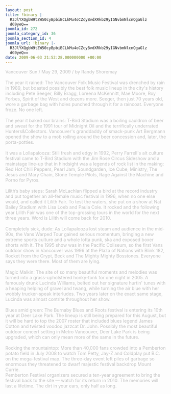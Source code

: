 ```yaml
---
layout: post
title: !binary |-
  R3JlYXQgbW9tZW50cyBpbiBCLkMu4oCZcyBvdXRkb29yIGNvbmNlcnQgaGlz
  dG9yeQ==
joomla_id: 272
joomla_category_id: 36
joomla_section_id: 4
joomla_url: !binary |-
  R3JlYXQgbW9tZW50cyBpbiBCLkMu4oCZcyBvdXRkb29yIGNvbmNlcnQgaGlz
  dG9yeQ==
date: 2009-06-03 21:52:28.000000000 +00:00
---
```

<span style="color: #c0c0c0">Vancouver Sun / May 29, 2009 / by Randy Shoremay<br />
&nbsp;<br />
The year it rained: The Vancouver Folk Music Festival was drenched by rain in 1989, but boasted possibly the best folk music lineup in the city's history including Pete Seeger, Billy Bragg, Loreena McKennitt, Mae Moore, Roy Forbes, Spirit of the West and dozens more. Seeger, then just 70 years old, wore a garbage bag with holes punched through it for a raincoat. Everyone froze. No one left.<br />
<br />
The year it baked our brains: T-Bird Stadium was a boiling cauldron of beer and sweat for the 1991 tour of Midnight Oil and the terrifically underrated Hunters&amp;Collectors. Vancouver's granddaddy of smack-punk Art Bergmann opened the show to a mob roiling around the beer concession and, later, the porta-potties.<br />
<br />
It was a Lollapalooza: Still fresh and edgy in 1992, Perry Farrell's alt culture festival came to T-Bird Stadium with the Jim Rose Circus Sideshow and a mainstage line-up that in hindsight was a legends of rock list in the making: Red Hot Chili Peppers, Pearl Jam, Soundgarden, Ice Cube, Ministry, The Jesus and Mary Chain, Stone Temple Pilots, Rage Against the Machine and Porno for Pyros.<br />
<br />
Lilith&rsquo;s baby steps: Sarah McLachlan flipped a bird at the record industry and put together an all-female music festival in 1996, when no one else would, and called it Lilith Fair. To test the waters, she put on a show at Nat Bailey Stadium with Lisa Loeb and Paula Cole. It rocked and the following year Lilith Fair was one of the top-grossing tours in the world for the next three years. Word is Lilith will come back for 2010.<br />
<br />
Completely sick, dude: As Lollapalooza lost steam and audience in the mid-90s, the Vans Warped Tour gained serious momentum, bringing a new extreme sports culture and a whole lotta punk, ska and exposed boxer shorts with it. The 1995 show was in the Pacific Coliseum, so the first Vans outdoor show in Vancouver was 1996 at the Plaza of Nations with Blink 182, Rocket from the Crypt, Beck and The Mighty Mighty Bosstones. Everyone says they were there. Most of them are lying.<br />
<br />
Magic Malkin: The site of so many beautiful moments and melodies was turned into a grass-upholstered honky-tonk for one night in 2005. A famously drunk Lucinda Williams, belted out her signature hurtin' tunes with a heaping helping of gravel and twang, while turning the air blue with her wobbly trucker-speak interludes. Two years later on the exact same stage, Lucinda was almost contrite throughout her show.<br />
<br />
Blues amid green: The Burnaby Blues and Roots festival is entering its 10th year at Deer Lake Park. The lineup is still being prepared for this August, but it will be hard to top the 2007 roster that included blues legend James Cotton and twisted voodoo jazzcat Dr. John. Possibly the most beautiful outdoor concert setting in Metro Vancouver, Deer Lake Park is being upgraded, which can only mean more of the same in the future.<br />
<br />
Rocking the mountaintop: More than 40,000 fans crowded into a Pemberton potato field in July 2008 to watch Tom Petty, Jay-Z and Coldplay put B.C. on the mega-festival map. The three-day event left piles of garbage so enormous they threatened to dwarf majestic festival backdrop Mount Currie.<br />
Pemberton Festival organizers secured a ten-year agreement to bring the festival back to the site &mdash; watch for its return in 2010. The memories will last a lifetime. The dirt in your ears, only half as long.</span><br />
<br />
